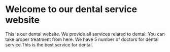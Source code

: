 # Welcome to our dental service website

This is our dental website. We provide all services related to dental. You can take proper treatment from here. We have 5 number of doctors for dental service.This is the best service for dental.